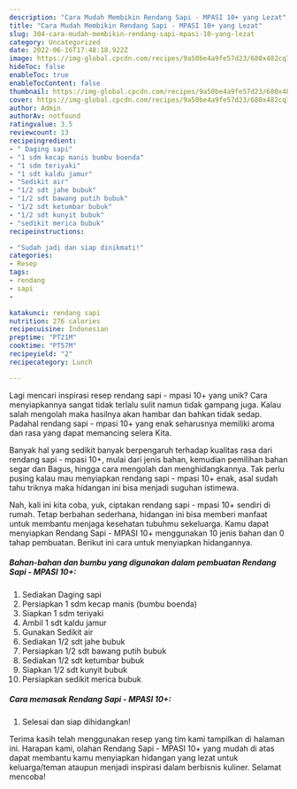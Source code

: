 ```yaml
---
description: "Cara Mudah Membikin Rendang Sapi - MPASI 10+ yang Lezat"
title: "Cara Mudah Membikin Rendang Sapi - MPASI 10+ yang Lezat"
slug: 304-cara-mudah-membikin-rendang-sapi-mpasi-10-yang-lezat
category: Uncategorized
date: 2022-06-16T17:48:18.922Z
image: https://img-global.cpcdn.com/recipes/9a50be4a9fe57d23/680x482cq70/rendang-sapi-mpasi-10-foto-resep-utama.jpg
hideToc: false
enableToc: true
enableTocContent: false
thumbnail: https://img-global.cpcdn.com/recipes/9a50be4a9fe57d23/680x482cq70/rendang-sapi-mpasi-10-foto-resep-utama.jpg
cover: https://img-global.cpcdn.com/recipes/9a50be4a9fe57d23/680x482cq70/rendang-sapi-mpasi-10-foto-resep-utama.jpg
author: Admin
authorAv: notfound
ratingvalue: 3.5
reviewcount: 13
recipeingredient:
- " Daging sapi"
- "1 sdm kecap manis bumbu boenda"
- "1 sdm teriyaki"
- "1 sdt kaldu jamur"
- "Sedikit air"
- "1/2 sdt jahe bubuk"
- "1/2 sdt bawang putih bubuk"
- "1/2 sdt ketumbar bubuk"
- "1/2 sdt kunyit bubuk"
- "sedikit merica bubuk"
recipeinstructions:

- "Sudah jadi dan siap dinikmati!"
categories:
- Resep
tags:
- rendang
- sapi
- 

katakunci: rendang sapi  
nutrition: 276 calories
recipecuisine: Indonesian
preptime: "PT21M"
cooktime: "PT57M"
recipeyield: "2"
recipecategory: Lunch

---
```





Lagi mencari inspirasi resep rendang sapi - mpasi 10+ yang unik? Cara menyiapkannya sangat tidak terlalu sulit namun tidak gampang juga. Kalau salah mengolah maka hasilnya akan hambar dan bahkan tidak sedap. Padahal rendang sapi - mpasi 10+ yang enak seharusnya memiliki aroma dan rasa yang dapat memancing selera Kita.





Banyak hal yang sedikit banyak berpengaruh terhadap kualitas rasa dari rendang sapi - mpasi 10+, mulai dari jenis bahan, kemudian pemilihan bahan segar dan Bagus, hingga cara mengolah dan menghidangkannya. Tak perlu pusing kalau mau menyiapkan rendang sapi - mpasi 10+ enak,      asal sudah tahu triknya maka hidangan ini bisa menjadi suguhan istimewa.





















Nah, kali ini kita coba, yuk, ciptakan rendang sapi - mpasi 10+ sendiri di rumah. Tetap berbahan sederhana, hidangan ini bisa memberi manfaat untuk membantu menjaga kesehatan tubuhmu sekeluarga. Kamu dapat menyiapkan Rendang Sapi - MPASI 10+ menggunakan 10 jenis bahan dan 0 tahap pembuatan. Berikut ini cara untuk menyiapkan hidangannya.

<!--inarticleads1-->

##### Bahan-bahan dan bumbu yang digunakan dalam pembuatan Rendang Sapi - MPASI 10+:

1. Sediakan  Daging sapi
1. Persiapkan 1 sdm kecap manis (bumbu boenda)
1. Siapkan 1 sdm teriyaki
1. Ambil 1 sdt kaldu jamur
1. Gunakan Sedikit air
1. Sediakan 1/2 sdt jahe bubuk
1. Persiapkan 1/2 sdt bawang putih bubuk
1. Sediakan 1/2 sdt ketumbar bubuk
1. Siapkan 1/2 sdt kunyit bubuk
1. Persiapkan sedikit merica bubuk




<!--inarticleads2-->

##### Cara memasak Rendang Sapi - MPASI 10+:


1. Selesai dan siap dihidangkan!



Terima kasih telah menggunakan resep yang tim kami tampilkan di halaman ini. Harapan kami, olahan Rendang Sapi - MPASI 10+ yang mudah di atas dapat membantu kamu menyiapkan hidangan yang lezat untuk keluarga/teman ataupun menjadi inspirasi dalam berbisnis kuliner. Selamat mencoba!
